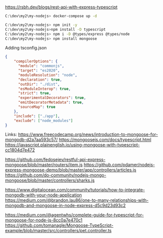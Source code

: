 
https://rsbh.dev/blogs/rest-api-with-express-typescript
```bash
C:\dev\my2\my-nodejs> docker-compose up -d

C:\dev\my2\my-nodejs> npm init -y
C:\dev\my2\my-nodejs>npm install -D typescript
C:\dev\my2\my-nodejs> npm i -D @types/express @types/node
C:\dev\my2\my-nodejs> npm install mongoose
```
Adding tsconfig.json
```json
{
    "compilerOptions": {
      "module": "commonjs",
      "target": "es2020",
      "moduleResolution": "node",
      "declaration": true,
      "outDir": "./dist",
      "esModuleInterop": true,
      "strict": true,
      "experimentalDecorators": true,
      "emitDecoratorMetadata": true,
      "sourceMap": true
    },
    "include": ["./app"],
    "exclude": ["node_modules"]
}
```
Links:
https://www.freecodecamp.org/news/introduction-to-mongoose-for-mongodb-d2a7aa593c57/
https://mongoosejs.com/docs/typescript.html
https://javascript.plainenglish.io/using-mongoose-with-typescript-cc1804d7e472

https://github.com/fedosejev/restful-api-express-mongoose/blob/master/routers/item.js
https://github.com/pdamer/nodejs-express-mongoose-demo/blob/master/app/controllers/articles.js
https://github.com/do-community/nodejs-mongo-mongoose/blob/master/controllers/sharks.js

https://www.digitalocean.com/community/tutorials/how-to-integrate-mongodb-with-your-node-application
https://medium.com/@brandon.lau86/one-to-many-relationships-with-mongodb-and-mongoose-in-node-express-d5c9d23d93c2

https://medium.com/@agentwhs/complete-guide-for-typescript-for-mongoose-for-node-js-8cc0a7e470c1
https://github.com/tomanagle/Mongoose-TypeScript-example/blob/master/src/controllers/pet.controller.ts
